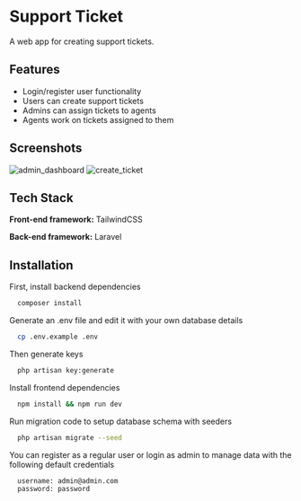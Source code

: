 
# Support Ticket

A web app for creating support tickets.

## Features

- Login/register user functionality
- Users can create support tickets
- Admins can assign tickets to agents
- Agents work on tickets assigned to them

## Screenshots
![admin_dashboard](https://user-images.githubusercontent.com/3273498/206614132-9891127b-070d-4905-a79a-de4fb25d18e9.png)
![create_ticket](https://user-images.githubusercontent.com/3273498/206616433-b899c2f3-a8f1-4a42-b0dd-3a80dd709e11.png)

## Tech Stack

**Front-end framework:** TailwindCSS

**Back-end framework:** Laravel

## Installation

First, install backend dependencies

```bash
  composer install
```
Generate an .env file and edit it with your own database details

```bash
  cp .env.example .env
```
Then generate keys

```bash
  php artisan key:generate
```
Install frontend dependencies 

```bash
  npm install && npm run dev
```

Run migration code to setup database schema with seeders

```bash
  php artisan migrate --seed
```

You can register as a regular user or login as admin to manage data with the following default credentials 

```bash
  username: admin@admin.com
  password: password
```
